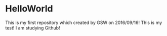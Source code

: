 # HelloWorld
This is my first repository which created by GSW on 2016/09/16!
This is my test!
I am studying Github!

